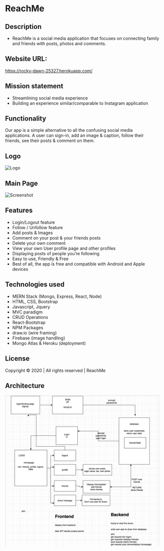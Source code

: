 # ReachMe

## Description

- ReachMe is a social media application that focuses on connecting family and friends with posts, photos and comments.

## Website URL:

https://rocky-dawn-25327.herokuapp.com/

## Mission statement

- Streamlining social media experience
- Building an experience similar/comparable to Instagram application

## Functionality

Our app is a simple alternative to all the confusing social media applications.
A user can sign-in, add an image & caption, follow their friends, see their posts & comment on them.

## Logo

![Logo](/public/images/reachme_logo.png)

## Main Page

![Screenshot](/public/images/main_page.png)

## Features

- Login/Logout feature
- Follow / Unfollow feature
- Add posts & Images
- Comment on your post & your friends posts
- Delete your own comment
- View your own User profile page and other profiles
- Displaying posts of people you’re following
- Easy to use, Friendly & Free
- Best of all, the app is free and compatible with Android and Apple devices

## Technologies used

- MERN Stack (Mongo, Express, React, Node)
- HTML, CSS, Bootstrap
- Javascript, Jquery
- MVC paradigm
- CRUD Operations
- React-Bootstrap
- NPM Packages
- draw.io (wire framing)
- Firebase (image handling)
- Mongo Atlas & Heroku (deployment)

## License

Copyright © 2020 | All rights reserved | ReachMe

## Architecture

![Screenshot](./images/wireframe.png)
